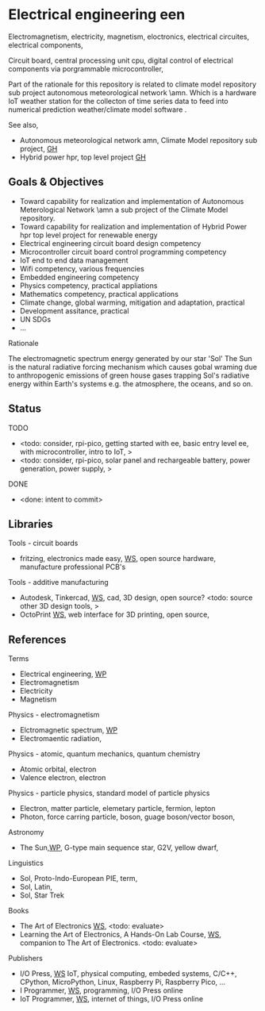 # Electrical engineering een

Electromagnetism, electricity, magnetism, eloctronics, electrical circuites, electrical components, 

Circuit board, central processing unit cpu, digital control of electrical components via porgrammable microcontroller, 

Part of the rationale for this repository is related to climate model repository sub project autonomous meteorological network \amn. Which is a hardware IoT weather station for the collecton of time series data to feed into numerical prediction weather/climate model software .

See also, 
* Autonomous meteorological network amn, Climate Model repository sub project, [GH](https://github.com/YorkEarwaker/Climate-Model/tree/main/amn)
* Hybrid power hpr, top level project [GH](https://github.com/YorkEarwaker/Hybrid-Power)

## Goals & Objectives

* Toward capability for realization and implementation of Autonomous Meterological Network \amn a sub project of the Climate Model repository.
* Toward capability for realization and implementation of Hybrid Power hpr top level project for renewable energy
* Electrical engineering circuit board design competency
* Microcontroller circuit board control programming competency
* IoT end to end data management
* Wifi competency, various frequencies
* Embedded engineering competency
* Physics competency, practical appliations
* Mathematics competency, practical applications
* Climate change, global warming, mitigation and adaptation, practical
* Development assitance, practical
* UN SDGs
* ...

Rationale

The electromagnetic spectrum energy generated by our star 'Sol' The Sun is the natural radiative forcing mechanism which causes gobal wraming due to anthropogenic emissions of green house gases trapping Sol's radiative energy within Earth's systems e.g. the atmosphere, the oceans, and so on.

## Status

TODO
* <todo: consider, rpi-pico, getting started with ee, basic entry level ee, with microcontroller, intro to IoT, >
* <todo: consider, rpi-pico, solar panel and rechargeable battery, power generation, power supply, >

DONE
* <done: intent to commit>

## Libraries

Tools - circuit boards
* fritzing, electronics made easy, [WS](https://fritzing.org/), open source hardware, manufacture professional PCB's

Tools - additive manufacturing
* Autodesk, Tinkercad, [WS](https://www.tinkercad.com/), cad, 3D design, open source? <todo: source other 3D design tools, >
* OctoPrint [WS](https://octoprint.org/), web interface for 3D printing, open source, 

## References

Terms
* Electrical engineering, [WP](https://en.wikipedia.org/wiki/Electrical_engineering)
* Electromagnetism
* Electricity
* Magnetism

Physics - electromagnetism
* Elctromagnetic spectrum, [WP](https://en.wikipedia.org/wiki/Electromagnetic_spectrum)
* Electromaentic radiation, 

Physics - atomic, quantum mechanics, quantum chemistry
* Atomic orbital, electron
* Valence electron, electron

Physics - particle physics, standard model of particle physics
* Electron, matter particle, elemetary particle, fermion, lepton
* Photon, force carring particle, boson, guage boson/vector boson,

Astronomy
* The Sun,[WP](https://en.wikipedia.org/wiki/Sun), G-type main sequence star, G2V, yellow dwarf, 

Linguistics
* Sol, Proto-Indo-European PIE, term, 
* Sol, Latin, 
* Sol, Star Trek 

Books
* The Art of Electronics [WS](https://artofelectronics.net/), <todo: evaluate>
* Learning the Art of Electronics, A Hands-On Lab Course, [WS](https://learningtheartofelectronics.com/), companion to The Art of Electronics. <todo: evaluate>

Publishers
* I/O Press, [WS](https://www.iopress.info/index.php) IoT, physical computing, embeded systems, C/C++, CPython, MicroPython, Linux, Raspberry Pi, Raspberry Pico, ...
* I Programmer, [WS](https://www.i-programmer.info/), programming, I/O Press online
* IoT Programmer, [WS](https://iot-programmer.com/), internet of things, I/O Press online

